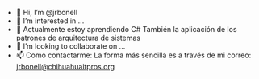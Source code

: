 - 👋 Hi, I’m @jrbonell
- 👀 I’m interested in ...
- 🌱 Actualmente estoy aprendiendo C#
  También la aplicación de los patrones de arquitectura de sistemas
- 💞️ I’m looking to collaborate on ...
- 📫 Como contactarme:
  La forma más sencilla es a través de mi correo: jrbonell@chihuahuaitpros.org

<!---
jrbonell/jrbonell is a ✨ special ✨ repository because its `README.md` (this file) appears on your GitHub profile.
You can click the Preview link to take a look at your changes.
--->
